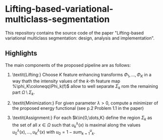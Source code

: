 # Lifting-based-variational-multiclass-segmentation


This repository contains the source code of the paper "Lifting-based variational multiclass segmentation: design, analysis and implementation". 

## Highlights
The main components of the proposed pipeline are as follows:

1. \textit{Lifting:} Choose $K$ feature enhancing transforms $\Phi_1,\dots,\Phi_K$ in a way thath the intensity values of the $k$-th feature map %\phi_K\coloneqq\Phi_k(f)$ allow to well separate $\Sigma_k$ rom the remaining part $\Omega\setminus\Sigma_k$.

2. \textit{Minimization:} For given parameter $\lambda>0$, compute a minimizer of the proposed energy functional (see p.2 Problem 1.1 in the paper)
3. \textit{Assignment:} For each $k\in\{0,\dots,K\} define the region $\Sigma_k$ as the set of all $x\in\Omega$ such that $u_k^{\lambda}(x)$ is maximal along the values $u_0^{\lambda}(x),\dots,u_K^{\lambda}(x)$ with $u_0 = 1-sum_{k=1}^u_k$.
